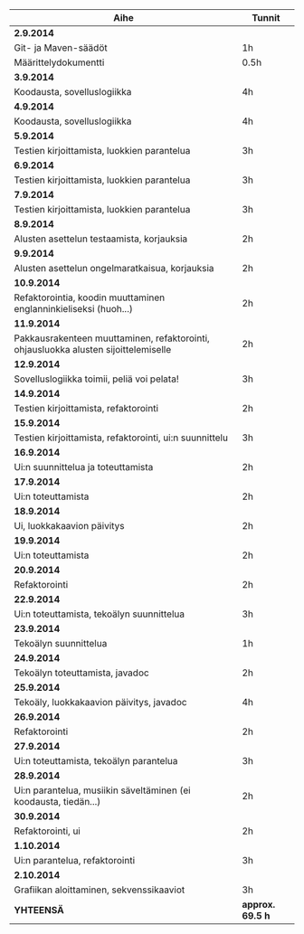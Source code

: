 |**Aihe**               |**Tunnit**|
|-----------------------|-------|
|**2.9.2014**               |       |
|Git- ja Maven-säädöt   |    1h |
|Määrittelydokumentti   |  0.5h |
|**3.9.2014**               |      |
|Koodausta, sovelluslogiikka| 4h   |
|**4.9.2014**           |      |
|Koodausta, sovelluslogiikka|  4h   |
|**5.9.2014**           |      |
|Testien kirjoittamista, luokkien parantelua|  3h   |
|**6.9.2014**           |      |
|Testien kirjoittamista, luokkien parantelua|  3h   |
|**7.9.2014**          |       |
|Testien kirjoittamista, luokkien parantelua|  3h   |
|**8.9.2014**          |           |
|Alusten asettelun testaamista, korjauksia |   2h  |
|**9.9.2014**             |             |
|Alusten asettelun ongelmaratkaisua, korjauksia | 2h   |
|**10.9.2014**             |             |
|Refaktorointia, koodin muuttaminen englanninkieliseksi (huoh...) | 2h   |
|**11.9.2014**             |             |
|Pakkausrakenteen muuttaminen, refaktorointi, ohjausluokka alusten sijoittelemiselle | 2h   |
|**12.9.2014**             |             |
|Sovelluslogiikka toimii, peliä voi pelata!   | 3h  |
|**14.9.2014**             |             |
|Testien kirjoittamista, refaktorointi   | 2h  |
|**15.9.2014**             |             |
|Testien kirjoittamista, refaktorointi, ui:n suunnittelu   | 3h  |
|**16.9.2014**             |             |
|Ui:n suunnittelua ja toteuttamista                 | 2h  |
|**17.9.2014**             |             |
|Ui:n toteuttamista   | 2h  |
|**18.9.2014**             |             |
|Ui, luokkakaavion päivitys   | 2h  |
|**19.9.2014**             |             |
|Ui:n toteuttamista                 | 2h  |
|**20.9.2014**             |             |
|Refaktorointi   | 2h  |
|**22.9.2014**             |             |
|Ui:n toteuttamista, tekoälyn suunnittelua   | 3h  |
|**23.9.2014**             |             |
|Tekoälyn suunnittelua            | 1h  |
|**24.9.2014**             |             |
|Tekoälyn toteuttamista, javadoc   | 2h  |
|**25.9.2014**             |             |
|Tekoäly, luokkakaavion päivitys, javadoc   | 4h  |
|**26.9.2014**             |             |
|Refaktorointi   | 2h  |
|**27.9.2014**             |             |
|Ui:n toteuttamista, tekoälyn parantelua   | 3h  |
|**28.9.2014**             |             |
|Ui:n parantelua, musiikin säveltäminen (ei koodausta, tiedän...)    | 2h  |
|**30.9.2014**             |             |
|Refaktorointi, ui   | 2h  |
|**1.10.2014**             |             |
|Ui:n parantelua, refaktorointi   | 3h  |
|**2.10.2014**             |             |
|Grafiikan aloittaminen, sekvenssikaaviot   | 3h  |
|**YHTEENSÄ**            |**approx. 69.5 h**      |
